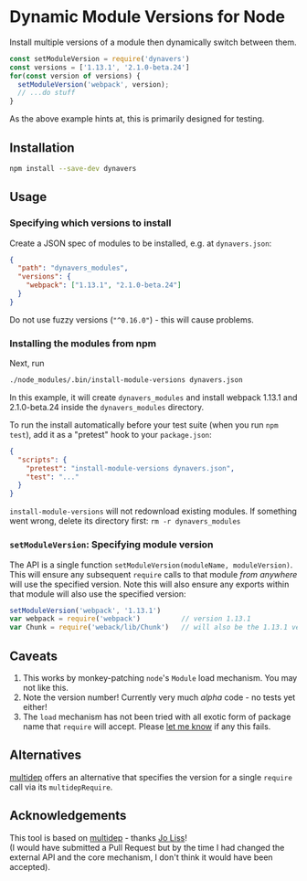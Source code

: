 # Dynamic Module Versions for Node

Install multiple versions of a module then dynamically switch between them.
```js
const setModuleVersion = require('dynavers')
const versions = ['1.13.1', '2.1.0-beta.24']
for(const version of versions) {
  setModuleVersion('webpack', version);
  // ...do stuff
}
```
As the above example hints at, this is primarily designed for testing.

## Installation

```bash
npm install --save-dev dynavers
```

## Usage

### Specifying which versions to install

Create a JSON spec of modules to be installed, e.g. at `dynavers.json`:
```json
{
  "path": "dynavers_modules",
  "versions": {
    "webpack": ["1.13.1", "2.1.0-beta.24"]
  }
}
```
Do not use fuzzy versions (`"^0.16.0"`) - this will cause problems.

### Installing the modules from npm
Next, run
```bash
./node_modules/.bin/install-module-versions dynavers.json
```

In this example, it will create `dynavers_modules` and install webpack
1.13.1 and 2.1.0-beta.24 inside the `dynavers_modules` directory.

To run the install automatically before your test suite (when you run `npm
test`), add it as a "pretest" hook to your `package.json`:

```json
{
  "scripts": {
    "pretest": "install-module-versions dynavers.json",
    "test": "..."
  }
}
```

`install-module-versions` will not redownload existing modules. If something went wrong,
delete its directory first: `rm -r dynavers_modules`

### `setModuleVersion`: Specifying module version
The API is a single function `setModuleVersion(moduleName, moduleVersion)`.
This will ensure any subsequent `require` calls to that module *from anywhere* will use the specified version.
Note this will also ensure any exports within that module will also use the specified version:
```js
setModuleVersion('webpack', '1.13.1')
var webpack = require('webpack')          // version 1.13.1
var Chunk = require('weback/lib/Chunk')   // will also be the 1.13.1 version
```

## Caveats
1. This works by monkey-patching `node`'s `Module` load mechanism.  You may not like this.
2. Note the version number! Currently very much *alpha* code - no tests yet either!
3. The `load` mechanism has not been tried with all exotic form of package name that `require` will
   accept.  Please [let me know](https://github.com/numical/dynavers/issues) if any this fails.

## Alternatives
[multidep](https://github.com/joliss/node-multidep) offers an alternative that specifies the version
for a single `require` call via its `multidepRequire`.

## Acknowledgements
This tool is based on [multidep](https://github.com/joliss/node-multidep) - thanks [Jo
Liss](https://github.com/joliss)!  
(I would have submitted a Pull Request but by the time I had changed the external API and the core mechanism, I don't think it would have been accepted).
